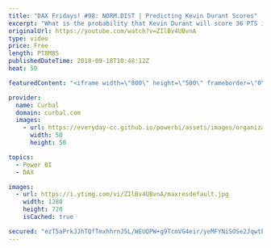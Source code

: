 ```yaml
---
title: "DAX Fridays! #98: NORM.DIST | Predicting Kevin Durant Scores"
excerpt: "What is the probability that Kevin Durant will score 36 PTS in the next match?  In today's DAX Fridays! We continue the Statistic Functions series with the function NORM.DIST.  Download file here: https://curbal.com/blog/glossary/norm-dist-dax-functions  More on STATISTCAL DAX FUNCTIONS here: https://www.youtube.com/playlist?list=PLDz00l_jz6zxc8iinR39euGqFm4SDabBf"
originalUrl: https://youtube.com/watch?v=ZIlBv4UBvnA
type: video
price: Free
length: PT8M8S
publishedDateTime: 2018-09-18T10:48:12Z
heat: 50

featuredContent: "<iframe width=\"800\" height=\"500\" frameborder=\"0\" src=\"https://www.youtube.com/embed/ZIlBv4UBvnA\" allow=\"accelerometer; autoplay; encrypted-media; gyroscope; picture-in-picture\" allowfullscreen></iframe>"

provider:
  name: Curbal
  domain: curbal.com
  images:
    - url: https://everyday-cc.github.io/powerbi/assets/images/organizations/curbal.com-50x50.jpg
      width: 50
      height: 50

topics:
  - Power BI
  - DAX

images:
  - url: https://i.ytimg.com/vi/ZIlBv4UBvnA/maxresdefault.jpg
    width: 1280
    height: 720
    isCached: true

secured: "ezT5aPrkJJhTQfTmxhhrnJ5L/WEUQPW+g9TcmVG4eir/yeMFYNiSOSe2JqwtEkwkmq3mRcj2+yXrFsdpk5fEglEhj3jfphbWrFdOoDHjJo2kdmFz8t7Ngow4d+JHmZ1YLoxX/XO6oOUU6fO/ViiPY6nDhNKTOZTvRtDfPk6rbps+M2cEF9B3cq0wp21GFhFjltIkNSQG8pqTZYr0hgWEmGIP8v76yBNQTSUNRoxhoqMF9ef8zzoTd3c1c1JBYcp+oI/vR0dJndF/rMuX7fU4HPpacqqqs7jwsvnjb7TpItVVYEpELK4nXbdtMkhoCaOZ1L77TrHH4c9klLnYocCH62XJ2CAdeA9psOocuty3KLX34qvF8kyGY8XmQdwdEM9M2iz1MpioPl1rHJWDVjKolkMbNjR5aqTztbB+yzGPs3c=;g6PnLpO9FuUGlgQF4KPS9w=="
---
```


